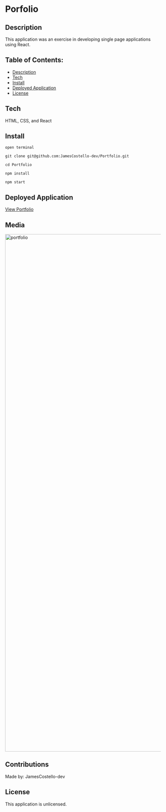 # Porfolio

## Description

This application was an exercise in developing single page applications using React.

## Table of Contents:

- [Description](#description)
- [Tech](#tech)
- [Install](#install)
- [Deployed Application](#deployed-application)
- [License](#license)

## Tech

HTML, CSS, and React

## Install

`open terminal`

`git clone git@github.com:JamesCostello-dev/Portfolio.git`

`cd Portfolio`

`npm install`

`npm start`


## Deployed Application

[View Portfolio](https://jamescostello-dev.github.io/Portfolio/)

## Media

<img width="1671" alt="portfolio" src="https://user-images.githubusercontent.com/28774706/109449296-4d957e00-7a05-11eb-8d8a-42e25f6ffd76.png">

## Contributions

Made by: JamesCostello-dev

## License

This application is unlicensed.
